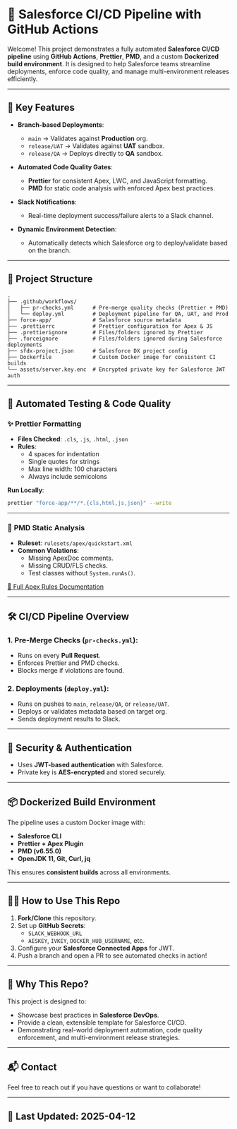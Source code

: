 
# 🚀 Salesforce CI/CD Pipeline with GitHub Actions

Welcome! This project demonstrates a fully automated **Salesforce CI/CD pipeline** using **GitHub Actions**, **Prettier**, **PMD**, and a custom **Dockerized build environment**. It is designed to help Salesforce teams streamline deployments, enforce code quality, and manage multi-environment releases efficiently.

---

## 🔧 Key Features

- **Branch-based Deployments**: 
  - `main` → Validates against **Production** org.
  - `release/UAT` → Validates against **UAT** sandbox.
  - `release/QA` → Deploys directly to **QA** sandbox.

- **Automated Code Quality Gates**:
  - **Prettier** for consistent Apex, LWC, and JavaScript formatting.
  - **PMD** for static code analysis with enforced Apex best practices.

- **Slack Notifications**:
  - Real-time deployment success/failure alerts to a Slack channel.

- **Dynamic Environment Detection**:
  - Automatically detects which Salesforce org to deploy/validate based on the branch.

---

## 📂 Project Structure

```
.
├── .github/workflows/
│   ├── pr-checks.yml      # Pre-merge quality checks (Prettier + PMD)
│   └── deploy.yml         # Deployment pipeline for QA, UAT, and Prod
├── force-app/             # Salesforce source metadata
├── .prettierrc            # Prettier configuration for Apex & JS
├── .prettierignore        # Files/folders ignored by Prettier
├── .forceignore           # Files/folders ignored during Salesforce deployments
├── sfdx-project.json      # Salesforce DX project config
├── Dockerfile             # Custom Docker image for consistent CI builds
└── assets/server.key.enc  # Encrypted private key for Salesforce JWT auth
```

---

## 🧪 Automated Testing & Code Quality

### ✨ **Prettier Formatting**

- **Files Checked**: `.cls`, `.js`, `.html`, `.json`
- **Rules**: 
  - 4 spaces for indentation
  - Single quotes for strings
  - Max line width: 100 characters
  - Always include semicolons

**Run Locally**:
```bash
prettier "force-app/**/*.{cls,html,js,json}" --write
```

---

### 🧠 **PMD Static Analysis**

- **Ruleset**: `rulesets/apex/quickstart.xml`
- **Common Violations**:
  - Missing ApexDoc comments.
  - Missing CRUD/FLS checks.
  - Test classes without `System.runAs()`.

[📖 Full Apex Rules Documentation](https://docs.pmd-code.org/latest/pmd_rules_apex.html)

---

## 🛠 CI/CD Pipeline Overview

### 1. **Pre-Merge Checks** (`pr-checks.yml`):
- Runs on every **Pull Request**.
- Enforces Prettier and PMD checks.
- Blocks merge if violations are found.

### 2. **Deployments** (`deploy.yml`):
- Runs on pushes to `main`, `release/QA`, or `release/UAT`.
- Deploys or validates metadata based on target org.
- Sends deployment results to Slack.

---

## 🔐 Security & Authentication

- Uses **JWT-based authentication** with Salesforce.
- Private key is **AES-encrypted** and stored securely.

---

## 📦 Dockerized Build Environment

The pipeline uses a custom Docker image with:

- **Salesforce CLI**
- **Prettier + Apex Plugin**
- **PMD (v6.55.0)**
- **OpenJDK 11, Git, Curl, jq**

This ensures **consistent builds** across all environments.

---

## 👨‍💻 How to Use This Repo

1. **Fork/Clone** this repository.
2. Set up **GitHub Secrets**:
   - `SLACK_WEBHOOK_URL`
   - `AESKEY`, `IVKEY`, `DOCKER_HUB_USERNAME`, etc.
3. Configure your **Salesforce Connected Apps** for JWT.
4. Push a branch and open a PR to see automated checks in action!

---

## 🌟 Why This Repo?

This project is designed to:
- Showcase best practices in **Salesforce DevOps**.
- Provide a clean, extensible template for Salesforce CI/CD.
- Demonstrating real-world deployment automation, code quality enforcement, and multi-environment release strategies.

---

## 📬 Contact

Feel free to reach out if you have questions or want to collaborate!

---

## 📅 Last Updated: 2025-04-12
